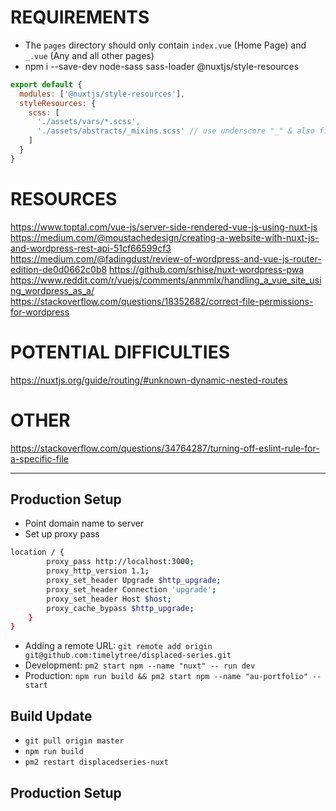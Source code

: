 # REQUIREMENTS
- The `pages` directory should only contain `index.vue` (Home Page) and `_.vue` (Any and all other pages)
- npm i --save-dev node-sass sass-loader @nuxtjs/style-resources

```js
export default {
  modules: ['@nuxtjs/style-resources'],
  styleResources: {
    scss: [
      './assets/vars/*.scss',
      './assets/abstracts/_mixins.scss' // use underscore "_" & also file extension ".scss"
    ]
  }
}
```

# RESOURCES
https://www.toptal.com/vue-js/server-side-rendered-vue-js-using-nuxt-js
https://medium.com/@moustachedesign/creating-a-website-with-nuxt-js-and-wordpress-rest-api-51cf66599cf3
https://medium.com/@fadingdust/review-of-wordpress-and-vue-js-router-edition-de0d0662c0b8
https://github.com/srhise/nuxt-wordpress-pwa
https://www.reddit.com/r/vuejs/comments/anmmlx/handling_a_vue_site_using_wordpress_as_a/
https://stackoverflow.com/questions/18352682/correct-file-permissions-for-wordpress

# POTENTIAL DIFFICULTIES
https://nuxtjs.org/guide/routing/#unknown-dynamic-nested-routes

# OTHER
https://stackoverflow.com/questions/34764287/turning-off-eslint-rule-for-a-specific-file

--------------------------------------------------------------------------------
## Production Setup
- Point domain name to server
- Set up proxy pass
``` bash
location / {
        proxy_pass http://localhost:3000;
        proxy_http_version 1.1;
        proxy_set_header Upgrade $http_upgrade;
        proxy_set_header Connection 'upgrade';
        proxy_set_header Host $host;
        proxy_cache_bypass $http_upgrade;
    }
}
```
- Adding a remote URL: `git remote add origin git@github.com:timelytree/displaced-series.git`
- Development: `pm2 start npm --name "nuxt" -- run dev`
- Production: `npm run build && pm2 start npm --name "au-portfolio" -- start`

## Build Update
- `git pull origin master`
- `npm run build`
- `pm2 restart displacedseries-nuxt`

## Production Setup
